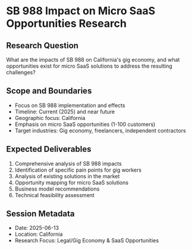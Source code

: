 # SB 988 Impact on Micro SaaS Opportunities Research

## Research Question
What are the impacts of SB 988 on California's gig economy, and what opportunities exist for micro SaaS solutions to address the resulting challenges?

## Scope and Boundaries
- Focus on SB 988 implementation and effects
- Timeline: Current (2025) and near future
- Geographic focus: California
- Emphasis on micro SaaS opportunities (1-100 customers)
- Target industries: Gig economy, freelancers, independent contractors

## Expected Deliverables
1. Comprehensive analysis of SB 988 impacts
2. Identification of specific pain points for gig workers
3. Analysis of existing solutions in the market
4. Opportunity mapping for micro SaaS solutions
5. Business model recommendations
6. Technical feasibility assessment

## Session Metadata
- Date: 2025-06-13
- Location: California
- Research Focus: Legal/Gig Economy & SaaS Opportunities
